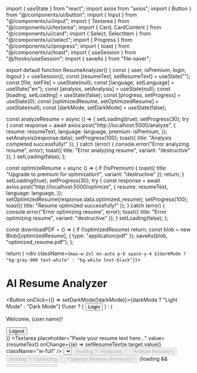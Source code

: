 import { useState } from "react";
import axios from "axios";
import { Button } from "@/components/ui/button";
import { Input } from "@/components/ui/input";
import { Textarea } from "@/components/ui/textarea";
import { Card, CardContent } from "@/components/ui/card";
import { Select, SelectItem } from "@/components/ui/select";
import { Progress } from "@/components/ui/progress";
import { toast } from "@/components/ui/toast";
import { useSession } from "@/hooks/useSession";
import { saveAs } from "file-saver";

export default function ResumeAnalyzer() {
  const { user, isPremium, login, logout } = useSession();
  const [resumeText, setResumeText] = useState("");
  const [file, setFile] = useState(null);
  const [language, setLanguage] = useState("en");
  const [analysis, setAnalysis] = useState(null);
  const [loading, setLoading] = useState(false);
  const [progress, setProgress] = useState(0);
  const [optimizedResume, setOptimizedResume] = useState(null);
  const [darkMode, setDarkMode] = useState(false);

  const analyzeResume = async () => {
    setLoading(true);
    setProgress(30);
    try {
      const response = await axios.post("http://localhost:5000/analyze", {
        resume: resumeText,
        language: language,
        premium: isPremium,
      });
      setAnalysis(response.data);
      setProgress(100);
      toast({ title: "Analysis completed successfully!" });
    } catch (error) {
      console.error("Error analyzing resume", error);
      toast({ title: "Error analyzing resume", variant: "destructive" });
    }
    setLoading(false);
  };

  const optimizeResume = async () => {
    if (!isPremium) {
      toast({ title: "Upgrade to premium for optimization!", variant: "destructive" });
      return;
    }
    setLoading(true);
    setProgress(30);
    try {
      const response = await axios.post("http://localhost:5000/optimize", {
        resume: resumeText,
        language: language,
      });
      setOptimizedResume(response.data.optimized_resume);
      setProgress(100);
      toast({ title: "Resume optimized successfully!" });
    } catch (error) {
      console.error("Error optimizing resume", error);
      toast({ title: "Error optimizing resume", variant: "destructive" });
    }
    setLoading(false);
  };

  const downloadPDF = () => {
    if (!optimizedResume) return;
    const blob = new Blob([optimizedResume], { type: "application/pdf" });
    saveAs(blob, "optimized_resume.pdf");
  };

  return (
    <div className={`max-w-2xl mx-auto p-6 space-y-4 ${darkMode ? "bg-gray-900 text-white" : "bg-white text-black"}`}>
      <h1 className="text-2xl font-bold">AI Resume Analyzer</h1>
      <Button onClick={() => setDarkMode(!darkMode)}>{darkMode ? "Light Mode" : "Dark Mode"}</Button>
      {!user ? (
        <Button onClick={login}>Login</Button>
      ) : (
        <div className="flex justify-between">
          <p>Welcome, {user.name}!</p>
          <Button onClick={logout}>Logout</Button>
        </div>
      )}
      <Textarea
        placeholder="Paste your resume text here..."
        value={resumeText}
        onChange={(e) => setResumeText(e.target.value)}
        className="w-full"
      />
      <Select value={language} onValueChange={setLanguage}>
        <SelectItem value="en">English</SelectItem>
        <SelectItem value="es">Spanish</SelectItem>
        <SelectItem value="fr">French</SelectItem>
        <SelectItem value="de">German</SelectItem>
      </Select>
      <Button onClick={analyzeResume} disabled={loading}>
        {loading ? "Analyzing..." : "Analyze Resume"}
      </Button>
      <Button onClick={optimizeResume} disabled={loading}>
        {loading ? "Optimizing..." : "Optimize Resume (Premium)"}
      </Button>
      {loading && <Progress value={progress} />}
      {analysis && (
        <Card>
          <CardContent className="p-4">
            <h2 className="text-xl font-bold">Analysis Result</h2>
            <p>Score: {analysis.score}%</p>
            <p>Found Keywords: {analysis.found_keywords.join(", ")}</p>
            <p>Missing Keywords: {analysis.missing_keywords.join(", ")}</p>
            <ul className="list-disc pl-5">
              {analysis.recommendations.map((rec, index) => (
                <li key={index}>{rec}</li>
              ))}
            </ul>
            <h3 className="text-lg font-semibold mt-4">AI Insights</h3>
            <p>{analysis.ai_insights || "No additional insights available."}</p>
          </CardContent>
        </Card>
      )}
      {optimizedResume && (
        <Card>
          <CardContent className="p-4">
            <h2 className="text-xl font-bold">Optimized Resume</h2>
            <Textarea value={optimizedResume} readOnly className="w-full" />
            <Button onClick={downloadPDF} className="mt-2">Download as PDF</Button>
          </CardContent>
        </Card>
      )}
      {!isPremium && (
        <div className="p-4 border rounded-lg bg-yellow-100 text-center">
          <p>Upgrade to premium for enhanced features!</p>
          <Button className="mt-2">Upgrade Now</Button>
        </div>
      )}
    </div>
  );
}

